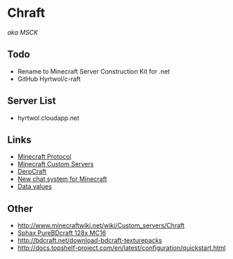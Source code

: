 # Chraft 

*aka MSCK*

## Todo

* Rename to Minecraft Server Construction Kit for .net
* GitHub Hyrtwol/c-raft

## Server List

* hyrtwol.cloudapp.net

## Links

* [Minecraft Protocol](http://wiki.vg/Protocol)
* [Minecraft Custom Servers](http://www.minecraftwiki.net/wiki/Custom_servers)
* [DerpCraft](http://www.minecraftwiki.net/wiki/Custom_servers/DerpCraft)
* [New chat system for Minecraft](https://gist.github.com/Dinnerbone/5631634)
* [Data values](http://www.minecraftwiki.net/wiki/Data_values)

## Other

* http://www.minecraftwiki.net/wiki/Custom_servers/Chraft
* [Sphax PureBDcraft 128x MC16](Sphax_PureBDcraft_128x_MC16.zip)
* http://bdcraft.net/download-bdcraft-texturepacks
* http://docs.topshelf-project.com/en/latest/configuration/quickstart.html
 